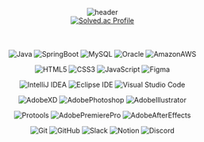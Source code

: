 <div align="center">
  
![header](https://capsule-render.vercel.app/api?type=waving&color=gradient&height=300&fontAlignY=40&section=header&text=Have%20a%20Nice%20Day🍀&fontSize=90&desc=I'm%20Yula👋🏻&descAlign=50&descAlignY=60&animation=twinkling)
<br>
[![Solved.ac Profile](http://mazassumnida.wtf/api/v2/generate_badge?boj=yularete)](https://solved.ac/yularete/)   
<br><br><br>
![Java](https://img.shields.io/badge/Java-007396.svg?&style=for-the-badge&logo=Java&logoColor=white)
![SpringBoot](https://img.shields.io/badge/SpringBoot-6DB33F.svg?&style=for-the-badge&logo=Spring&logoColor=white)
![MySQL](https://img.shields.io/badge/MySQL-4479A1.svg?&style=for-the-badge&logo=MySQL&logoColor=white)
![Oracle](https://img.shields.io/badge/Oracle-F80000.svg?&style=for-the-badge&logo=Oracle&logoColor=white)
![AmazonAWS](https://img.shields.io/badge/AmazonAWS-232F3E.svg?&style=for-the-badge&logo=AmazonAWS&logoColor=white)

![HTML5](https://img.shields.io/badge/HTML5-E34F26.svg?&style=for-the-badge&logo=HTML5&logoColor=white)
![CSS3](https://img.shields.io/badge/CSS3-1572B6.svg?&style=for-the-badge&logo=CSS3&logoColor=white)
![JavaScript](https://img.shields.io/badge/JavaScript-F7DF1E.svg?&style=for-the-badge&logo=JavaScript&logoColor=white)
![Figma](https://img.shields.io/badge/Figma-F24E1E.svg?logo=Figma&logoColor=white&style=for-the-badge)

![IntelliJ IDEA](https://img.shields.io/badge/IntelliJIDEA-000000.svg?&style=for-the-badge&logo=IntelliJIDEA&logoColor=white)
![Eclipse IDE](https://img.shields.io/badge/Eclipse%20IDE-2C2255.svg?&style=for-the-badge&logo=Eclipse%20IDE&logoColor=white)
![Visual Studio Code](https://img.shields.io/badge/Visual%20Studio%20Code-007ACC.svg?&style=for-the-badge&logo=Visual%20Studio%20Code&logoColor=white)
    
![AdobeXD](https://img.shields.io/badge/AdobeXD-FF61F6.svg?logo=AdobeXD&logoColor=white&style=for-the-badge)
![AdobePhotoshop](https://img.shields.io/badge/AdobePhotoshop-31A8FF.svg?logo=AdobePhotoshop&logoColor=white&style=for-the-badge)
![AdobeIllustrator](https://img.shields.io/badge/AdobeIllustrator-FF9A00.svg?logo=AdobeIllustrator&logoColor=white&style=for-the-badge)
  
![Protools](https://img.shields.io/badge/Protools-7ACB10.svg?logo=Protools&logoColor=white&style=for-the-badge)
![AdobePremierePro](https://img.shields.io/badge/AdobePremierePro-9999FF.svg?logo=AdobePremierePro&logoColor=white&style=for-the-badge)
![AdobeAfterEffects](https://img.shields.io/badge/AdobeAfterEffects-9999FF.svg?logo=AdobeAfterEffects&logoColor=white&style=for-the-badge)

![Git](https://img.shields.io/badge/Git-F05032.svg?&style=for-the-badge&logo=Git&logoColor=white)
![GitHub](https://img.shields.io/badge/GitHub-181717.svg?&style=for-the-badge&logo=GitHub&logoColor=white)
![Slack](https://img.shields.io/badge/Slack-4A154B.svg?logo=Slack&logoColor=white&style=for-the-badge)
![Notion](https://img.shields.io/badge/Notion-000000.svg?logo=Notion&logoColor=white&style=for-the-badge)
![Discord](https://img.shields.io/badge/Discord-5865F2.svg?logo=Discord&logoColor=white&style=for-the-badge)

</div>
